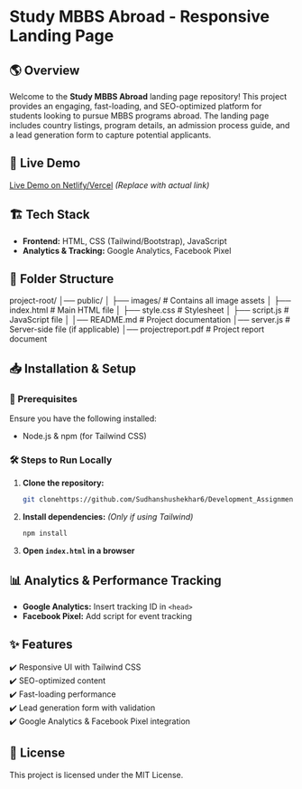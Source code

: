 
# Study MBBS Abroad - Responsive Landing Page

## 🌎 Overview
Welcome to the **Study MBBS Abroad** landing page repository! This project provides an engaging, fast-loading, and SEO-optimized platform for students looking to pursue MBBS programs abroad. The landing page includes country listings, program details, an admission process guide, and a lead generation form to capture potential applicants.

## 🚀 Live Demo
[Live Demo on Netlify/Vercel](#) *(Replace with actual link)*

## 🏗 Tech Stack
- **Frontend:** HTML, CSS (Tailwind/Bootstrap), JavaScript
- **Analytics & Tracking:** Google Analytics, Facebook Pixel
## 📂 Folder Structure


project-root/
│── public/
│   ├── images/          # Contains all image assets
│   ├── index.html       # Main HTML file
│   ├── style.css        # Stylesheet
│   ├── script.js        # JavaScript file
│
│── README.md            # Project documentation
│── server.js            # Server-side file (if applicable)
│── projectreport.pdf    # Project report document

## 📥 Installation & Setup
### 🔧 Prerequisites
Ensure you have the following installed:
- Node.js & npm (for Tailwind CSS)

### 🛠 Steps to Run Locally
1. **Clone the repository:**
   ```sh
   git clonehttps://github.com/Sudhanshushekhar6/Development_Assignment.git

   ```
2. **Install dependencies:** *(Only if using Tailwind)*
   ```sh
   npm install
   ```
3. **Open `index.html` in a browser**

## 📊 Analytics & Performance Tracking
- **Google Analytics:** Insert tracking ID in `<head>`
- **Facebook Pixel:** Add script for event tracking

## ✨ Features
✔️ Responsive UI with Tailwind CSS  
✔️ SEO-optimized content  
✔️ Fast-loading performance  
✔️ Lead generation form with validation  
✔️ Google Analytics & Facebook Pixel integration  

## 📜 License
This project is licensed under the MIT License.


